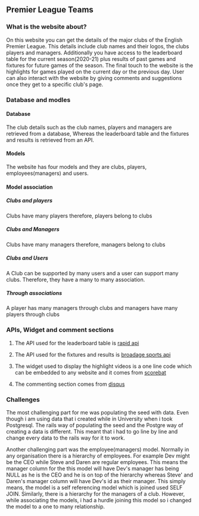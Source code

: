 ## Premier League Teams
### What is the website about?
On this website you can get the details of the major clubs of the English Premier League. This details include club names and their logos, the clubs players and managers. Additionally you have access to the leaderboard table for the current season(2020-21) plus results of past games and fixtures for future games of the season. The final touch to the  website is the highlights for games played on the current day or the previous day. User can also interact with the website by giving comments and suggestions once they get to a specific club's page.

### Database and modles
#### Database
The club details such as the club names, players and managers are retrieved from a database, Whereas the leaderboard table and the fixtures and results is retrieved from an API.

#### Models
The website has four models and they are clubs, players, employees(managers) and users.

#### Model association
##### Clubs and players
Clubs have many players therefore, players belong to clubs

##### Clubs and Managers
Clubs have many managers therefore, managers belong to clubs

##### Clubs and Users
A Club can be supported by many users and a user can support many clubs. Therefore, they have a many to many association.  

##### Through associations
A player has many managers through clubs and managers have many players through clubs


### APIs, Widget and comment sections
1) The API used for the leaderboard table is [rapid api](https://rapidapi.com/heisenbug/api/premier-league-live-scores?endpoint=568a487ce4b0e203818a566f)

2) The API used for the fixtures and results is [broadage sports api](https://account.broadage.com/widget-settings/get-widgets#/fixture/soccer)

3) The widget used to display the highlight videos is a one line code which can be embedded to any website and it comes from
[scorebat](https://www.scorebat.com/video-api/)

4) The commenting section comes from [disqus](https://disqus.com)

### Challenges
The most challenging part for me was populating the seed with data. Even though i am using data that i created while in University when i took Postgresql. The rails way of populating the seed and the Postgre way of creating a data is different. This meant that i had to go line by line and change every data to the rails way for it to work.

Another challenging part was the employee(managers) model.  Normally in any organisation there is a hierarchy of employees.
For example Dev might be the CEO while Steve and Daren are regular employees. This means the manager column for the this model will have Dev's manager has being NULL as he is the CEO and he is on top of the hierarchy whereas Steve' and Daren's manager column will have Dev's id as their manager. This simply means, the model is a self referencing model which is joined used SELF JOIN. Similarly, there is a hierarchy for the managers of a club.  However, while associating the models,  i had a hurdle joining this model so i changed the model to a one to many relationship.
